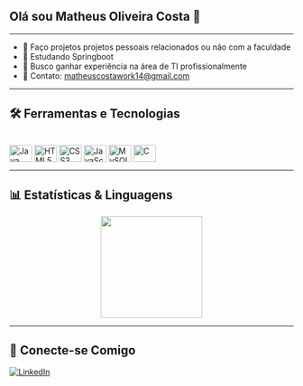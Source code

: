 ## Olá sou Matheus Oliveira Costa 👋

---
- 🔭 Faço projetos projetos pessoais relacionados ou não com a faculdade
- 🌱 Estudando Springboot
- 👯 Busco ganhar experiência na área de TI profissionalmente
- 💬 Contato: matheuscostawork14@gmail.com

---
## 🛠️ Ferramentas e Tecnologias

<div style="display: inline_block"><br>
  <img align="center" alt="Java" height="30" width="40" src="https://cdn.jsdelivr.net/gh/devicons/devicon/icons/java/java-original.svg">
  <img align="center" alt="HTML5" height="30" width="40" src="https://cdn.jsdelivr.net/gh/devicons/devicon/icons/html5/html5-original.svg">
  <img align="center" alt="CSS3" height="30" width="40" src="https://cdn.jsdelivr.net/gh/devicons/devicon/icons/css3/css3-original.svg">
  <img align="center" alt="JavaScript" height="30" width="40" src="https://cdn.jsdelivr.net/gh/devicons/devicon/icons/javascript/javascript-original.svg">
  <img align="center" alt="MySQL" height="30" width="40" src="https://cdn.jsdelivr.net/gh/devicons/devicon/icons/mysql/mysql-original-wordmark.svg">
  <img align="center" alt="C" height="30" width="40" src="https://cdn.jsdelivr.net/gh/devicons/devicon/icons/c/c-original.svg">
</div>

---
## 📊 Estatísticas & Linguagens

<div align="center">
  <img height="180em" src="https://github-readme-stats.vercel.app/api?username=MatheusOliveiraCosta&show_icons=true&theme=dracula&count_private=true"/>

</div>

---
## 🔗 Conecte-se Comigo
<p align="left">
  <a href="https://www.linkedin.com/in/matheus-oliveira-costa-9b81352b0" target="_blank"><img src="https://img.shields.io/badge/LinkedIn-0A66C2?style=for-the-badge&logo=linkedin&logoColor=white" alt="LinkedIn"></a>
</p>

